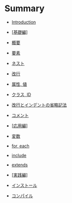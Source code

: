 # Summary

* [Introduction](README.md)

* [[基礎編]]()
* [概要](/assets/001_foundation/001_overview.md)
* [要素](/assets/001_foundation/002_element.md)
* [ネスト](/assets/001_foundation/003_nest.md)
* [改行](/assets/001_foundation/004_break.md)
* [属性, 値](/assets/001_foundation/005_attr_val.md)
* [クラス, ID](/assets/001_foundation/006_class_id.md)
* [改行とインデントの省略記法](/assets/001_foundation/007_abbreviation.md)
* [コメント](/assets/001_foundation/008_comment.md)

* [[応用編]]()
* [変数](/assets/002_practical/001_variable.md)
* [for, each](/assets/002_practical/002_for_each.md)
* [include](/assets/002_practical/003_include.md)
* [extends](/assets/002_practical/004_extends.md)

* [[実践編]]()
* [インストール](/assets/003_high_practical/001_install.md)
* [コンパイル](/assets/003_high_practical/002_compile.md)
